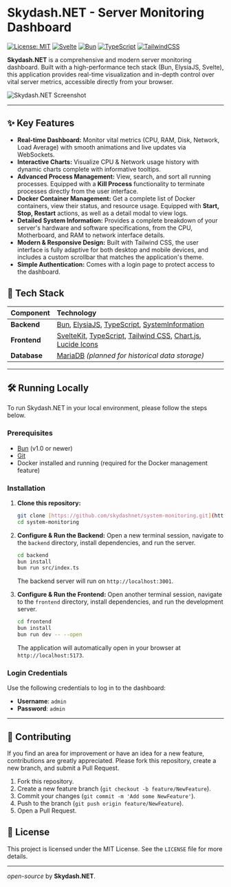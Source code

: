 # Skydash.NET - Server Monitoring Dashboard

[![License: MIT](https://img.shields.io/badge/License-MIT-cyan.svg)](https://opensource.org/licenses/MIT)
[![Svelte](https://img.shields.io/badge/Svelte-5-%23FF3E00.svg?logo=svelte)](https://svelte.dev/)
[![Bun](https://img.shields.io/badge/Bun-1.x-%23000000.svg?logo=bun)](https://bun.sh/)
[![TypeScript](https://img.shields.io/badge/TypeScript-5.x-%233178C6.svg?logo=typescript)](https://www.typescriptlang.org/)
[![TailwindCSS](https://img.shields.io/badge/Tailwind_CSS-3.x-%2306B6D4.svg?logo=tailwindcss)](https://tailwindcss.com/)

**Skydash.NET** is a comprehensive and modern server monitoring dashboard. Built with a high-performance tech stack (Bun, ElysiaJS, Svelte), this application provides real-time visualization and in-depth control over vital server metrics, accessible directly from your browser.

![Skydash.NET Screenshot](https://github.com/skydashnet/system-monitoring/frontend/db.png)

---

## ✨ Key Features

-   **Real-time Dashboard:** Monitor vital metrics (CPU, RAM, Disk, Network, Load Average) with smooth animations and live updates via WebSockets.
-   **Interactive Charts:** Visualize CPU & Network usage history with dynamic charts complete with informative tooltips.
-   **Advanced Process Management:** View, search, and sort all running processes. Equipped with a **Kill Process** functionality to terminate processes directly from the user interface.
-   **Docker Container Management:** Get a complete list of Docker containers, view their status, and resource usage. Equipped with **Start, Stop, Restart** actions, as well as a detail modal to view logs.
-   **Detailed System Information:** Provides a complete breakdown of your server's hardware and software specifications, from the CPU, Motherboard, and RAM to network interface details.
-   **Modern & Responsive Design:** Built with Tailwind CSS, the user interface is fully adaptive for both desktop and mobile devices, and includes a custom scrollbar that matches the application's theme.
-   **Simple Authentication:** Comes with a login page to protect access to the dashboard.

## 🚀 Tech Stack

| Component    | Technology                                                                    |
| :---------- | :--------------------------------------------------------------------------- |
| **Backend** | [Bun](https://bun.sh/), [ElysiaJS](https://elysiajs.com/), [TypeScript](https://www.typescriptlang.org/), [SystemInformation](https://systeminformation.io/) |
| **Frontend**| [SvelteKit](https://kit.svelte.dev/), [TypeScript](https://www.typescriptlang.org/), [Tailwind CSS](https://tailwindcss.com/), [Chart.js](https://www.chartjs.org/), [Lucide Icons](https://lucide.dev/) |
| **Database**| [MariaDB](https://mariadb.org/) _(planned for historical data storage)_ |

---

## 🛠️ Running Locally

To run Skydash.NET in your local environment, please follow the steps below.

### Prerequisites

-   [Bun](https://bun.sh/) (v1.0 or newer)
-   [Git](https://git-scm.com/)
-   Docker installed and running (required for the Docker management feature)

### Installation

1.  **Clone this repository:**
    ```bash
    git clone [https://github.com/skydashnet/system-monitoring.git](https://github.com/skydashnet/system-monitoring.git)
    cd system-monitoring
    ```

2.  **Configure & Run the Backend:**
    Open a new terminal session, navigate to the `backend` directory, install dependencies, and run the server.
    ```bash
    cd backend
    bun install
    bun run src/index.ts
    ```
    The backend server will run on `http://localhost:3001`.

3.  **Configure & Run the Frontend:**
    Open another terminal session, navigate to the `frontend` directory, install dependencies, and run the development server.
    ```bash
    cd frontend
    bun install
    bun run dev -- --open
    ```
    The application will automatically open in your browser at `http://localhost:5173`.

### Login Credentials

Use the following credentials to log in to the dashboard:
-   **Username**: `admin`
-   **Password**: `admin`

---

## 🤝 Contributing

If you find an area for improvement or have an idea for a new feature, contributions are greatly appreciated. Please fork this repository, create a new branch, and submit a Pull Request.

1.  Fork this repository.
2.  Create a new feature branch (`git checkout -b feature/NewFeature`).
3.  Commit your changes (`git commit -m 'Add some NewFeature'`).
4.  Push to the branch (`git push origin feature/NewFeature`).
5.  Open a Pull Request.

## 📄 License

This project is licensed under the MIT License. See the `LICENSE` file for more details.

---
*open-source* by **Skydash.NET**.